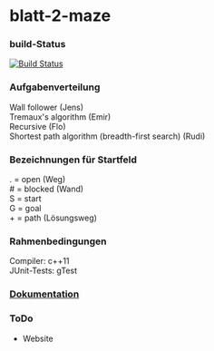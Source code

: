 # blatt-2-maze

### build-Status
[![Build Status](https://travis-ci.org/algdat/blatt-2-amf0.svg?branch=master)](https://travis-ci.org/algdat/blatt-2-maze.svg?branch=master)

### Aufgabenverteilung
Wall follower (Jens)  
Tremaux's algorithm (Emir)  
Recursive (Flo)  
Shortest path algorithm (breadth-first search) (Rudi)  

### Bezeichnungen für Startfeld
. = open (Weg)  
\# = blocked (Wand)  
S = start  
G = goal  
\+ = path (Lösungsweg)  

### Rahmenbedingungen
Compiler: c++11  
JUnit-Tests: gTest  

### <a href="https://algdat.github.io/blatt-2-maze/doxygen_doc/html/">Dokumentation</a>

### ToDo
- Website
  
